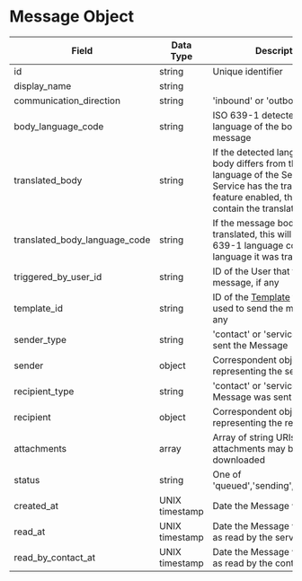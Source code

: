 # Message Object

Field | Data Type | Description
--- | --- | ---
id | string | Unique identifier
display_name | string | 
communication_direction | string | 'inbound' or 'outbound'
body_language_code | string | ISO 639-1 detected as the language of the body of the message
translated_body | string | If the detected language of the body differs from the default language of the Service and the Service has the translation feature enabled, this field will contain the translated body
translated_body_language_code | string | If the message body was translated, this will be the ISO 639-1 language code of the language it was translated to
triggered_by_user_id | string | ID of the User that triggered the message, if any
template_id | string | ID of the [Template][] that was used to send the message, if any
sender_type | string | 'contact' or 'service' - who sent the Message
sender | object | Correspondent object representing the sender
recipient_type | string | 'contact' or 'service' - who the Message was sent to
recipient | object |  Correspondent object representing the  recipient
attachments | array | Array of string URIs where file attachments may be downloaded
status | string | One of 'queued','sending','sent','failed'
created_at | UNIX timestamp | Date the Message was created
read_at | UNIX timestamp | Date the Message was marked as read by the service
read_by_contact_at | UNIX timestamp | Date the Message was marked as read by the contact


[Template]: /templates/README.md
